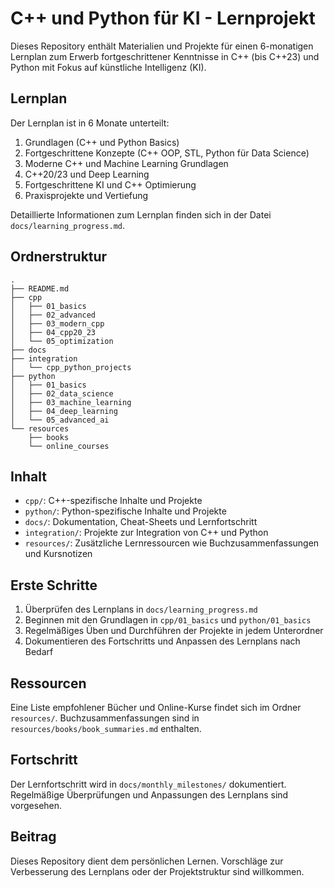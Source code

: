 # C++ und Python für KI - Lernprojekt

Dieses Repository enthält Materialien und Projekte für einen 6-monatigen Lernplan zum Erwerb fortgeschrittener Kenntnisse in C++ (bis C++23) und Python mit Fokus auf künstliche Intelligenz (KI).

## Lernplan

Der Lernplan ist in 6 Monate unterteilt:

1. Grundlagen (C++ und Python Basics)
2. Fortgeschrittene Konzepte (C++ OOP, STL, Python für Data Science)
3. Moderne C++ und Machine Learning Grundlagen
4. C++20/23 und Deep Learning
5. Fortgeschrittene KI und C++ Optimierung
6. Praxisprojekte und Vertiefung

Detaillierte Informationen zum Lernplan finden sich in der Datei `docs/learning_progress.md`.

## Ordnerstruktur

```
.
├── README.md
├── cpp
│   ├── 01_basics
│   ├── 02_advanced
│   ├── 03_modern_cpp
│   ├── 04_cpp20_23
│   └── 05_optimization
├── docs
├── integration
│   └── cpp_python_projects
├── python
│   ├── 01_basics
│   ├── 02_data_science
│   ├── 03_machine_learning
│   ├── 04_deep_learning
│   └── 05_advanced_ai
└── resources
    ├── books
    └── online_courses
```

## Inhalt

- `cpp/`: C++-spezifische Inhalte und Projekte
- `python/`: Python-spezifische Inhalte und Projekte
- `docs/`: Dokumentation, Cheat-Sheets und Lernfortschritt
- `integration/`: Projekte zur Integration von C++ und Python
- `resources/`: Zusätzliche Lernressourcen wie Buchzusammenfassungen und Kursnotizen

## Erste Schritte

1. Überprüfen des Lernplans in `docs/learning_progress.md`
2. Beginnen mit den Grundlagen in `cpp/01_basics` und `python/01_basics`
3. Regelmäßiges Üben und Durchführen der Projekte in jedem Unterordner
4. Dokumentieren des Fortschritts und Anpassen des Lernplans nach Bedarf

## Ressourcen

Eine Liste empfohlener Bücher und Online-Kurse findet sich im Ordner `resources/`. Buchzusammenfassungen sind in `resources/books/book_summaries.md` enthalten.

## Fortschritt

Der Lernfortschritt wird in `docs/monthly_milestones/` dokumentiert. Regelmäßige Überprüfungen und Anpassungen des Lernplans sind vorgesehen.

## Beitrag

Dieses Repository dient dem persönlichen Lernen. Vorschläge zur Verbesserung des Lernplans oder der Projektstruktur sind willkommen.
